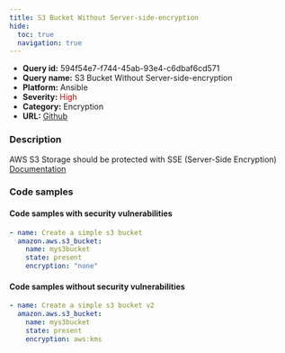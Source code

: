 ```yaml
---
title: S3 Bucket Without Server-side-encryption
hide:
  toc: true
  navigation: true
---
```


<style>
  .highlight .hll {
    background-color: #ff171742;
  }
  .md-content {
    max-width: 1100px;
    margin: 0 auto;
  }
</style>

-   **Query id:** 594f54e7-f744-45ab-93e4-c6dbaf6cd571
-   **Query name:** S3 Bucket Without Server-side-encryption
-   **Platform:** Ansible
-   **Severity:** <span style="color:#C00">High</span>
-   **Category:** Encryption
-   **URL:** [Github](https://github.com/Checkmarx/kics/tree/master/assets/queries/ansible/aws/s3_bucket_without_server-side_encryption)

### Description
AWS S3 Storage should be protected with SSE (Server-Side Encryption)<br>
[Documentation](https://docs.ansible.com/ansible/latest/collections/amazon/aws/s3_bucket_module.html)

### Code samples
#### Code samples with security vulnerabilities
```yaml title="Positive test num. 1 - yaml file" hl_lines="5"
- name: Create a simple s3 bucket
  amazon.aws.s3_bucket:
    name: mys3bucket
    state: present
    encryption: "none"

```


#### Code samples without security vulnerabilities
```yaml title="Negative test num. 1 - yaml file"
- name: Create a simple s3 bucket v2
  amazon.aws.s3_bucket:
    name: mys3bucket
    state: present
    encryption: aws:kms

```

